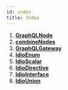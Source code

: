 ```yaml
---
id: index
title: Index
---
```


1. **[GraphQLNode](graphql-node)**
2. **[combineNodes](combine-nodes)**
3. **[GraphQLGateway](graphql-gateway)**
4. **[IdioEnum](idio-enum)**
5. **[IdioScalar](idio-scalar)**
6. **[IdioDirective](idio-directive)**
7. **[IdioInterface](idio-interface)**
8. **[IdioUnion](idio-union)**